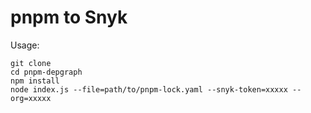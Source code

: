 # pnpm to Snyk

Usage:

```
git clone 
cd pnpm-depgraph
npm install
node index.js --file=path/to/pnpm-lock.yaml --snyk-token=xxxxx --org=xxxxx
```